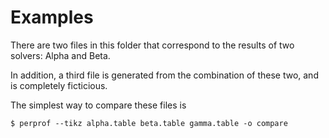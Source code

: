 # Examples

There are two files in this folder that correspond to the results of two
solvers: Alpha and Beta.

In addition, a third file is generated from the combination of these two, and
is completely ficticious.

The simplest way to compare these files is

    $ perprof --tikz alpha.table beta.table gamma.table -o compare

